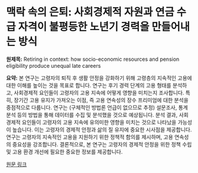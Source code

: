 # 맥락 속의 은퇴: 사회경제적 자원과 연금 수급 자격이 불평등한 노년기 경력을 만들어내는 방식

**원제목:** Retiring in context: how socio-economic resources and pension eligibility produce unequal late careers

**요약:** 본 연구는 고령자의 퇴직 후 생활 안정을 강화하기 위해 고령층의 지속적인 고용에 대한 이해를 높이는 것을 목표로 합니다.  연구는 후기 경력 단계의 고용 형태를 분석하고, 사회경제적 요인들이 고령자의 고용 지속에 어떻게 영향을 미치는지 조사합니다. 특히, 장기간 고용 유지가 가져오는 이점, 즉 고용 연속성의 장수 프리미엄에 대한 분석을 중점적으로 다룹니다. 연구는 (구체적인 방법론 언급이 없으므로 추정)  설문조사, 통계 분석 등의 방법을 통해 데이터를 수집 및 분석했을 것으로 예상됩니다.  분석 결과, 사회경제적 요인들이 고령자의 고용 지속에 유의미한 영향을 미치는 것으로 나타났을 가능성이 높습니다.  이는 고령자의 경제적 안정과 삶의 질 유지에 중요한 시사점을 제공합니다.  연구는 고령자의 지속적인 고용을 지원하기 위한 정책적 함의를 제시하며,  고용 연속성의 중요성을 강조합니다.  결론적으로, 본 연구는 고령자의 경제적 안정을 위한 정책 수립 및 고용 환경 개선에 필요한 중요한 정보를 제공합니다.

[원문 링크](https://ira.lib.polyu.edu.hk/handle/10397/114240)
